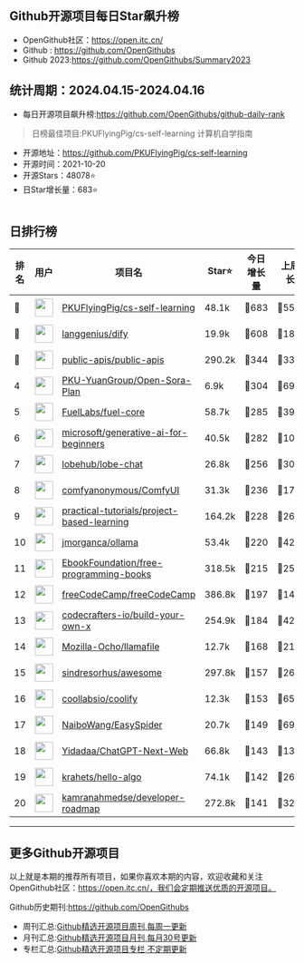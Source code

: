 ## Github开源项目每日Star飙升榜

- OpenGithub社区：https://open.itc.cn/
- Github : https://github.com/OpenGithubs
- Github 2023:https://github.com/OpenGithubs/Summary2023

## 统计周期：2024.04.15-2024.04.16

- 每日开源项目飙升榜:https://github.com/OpenGithubs/github-daily-rank



> 日榜最佳项目:PKUFlyingPig/cs-self-learning  计算机自学指南

- 开源地址：https://github.com/PKUFlyingPig/cs-self-learning
- 开源时间：2021-10-20
- 开源Stars：48078⭐
- 日Star增长量：683⭐

![]()


## 日排行榜

| 排名        |  用户     |  项目名          | Star⭐          | 今日增长量     | 上周增长量      |  开源时间   |
|------------|------------|---------------|---------------- |--------------|----------------|------------|
| 🥇 | <img src="https://avatars.githubusercontent.com/u/60659728?u=6d9732dc87e3cf8d6952b25499519c2c3f289680&v=4" alt="" size="32" height="32" width="32" data-view-component="true" class="avatar circle"> | [PKUFlyingPig/cs-self-learning](https://github.com/PKUFlyingPig/cs-self-learning)| 48.1k  | 🔺683| 🔺5515 | 2021-10-20 |
| 🥈 | <img src="https://avatars.githubusercontent.com/u/127165244?v=4" alt="" size="32" height="32" width="32" data-view-component="true" class="avatar circle"> | [langgenius/dify](https://github.com/langgenius/dify)| 19.9k  | 🔺608| 🔺1877 | 2023-04-12 |
| 🥉 | <img src="https://avatars.githubusercontent.com/u/51121562?v=4" alt="" size="32" height="32" width="32" data-view-component="true" class="avatar circle"> | [public-apis/public-apis](https://github.com/public-apis/public-apis)| 290.2k  | 🔺344| 🔺3310 | 2016-03-21 |
| 4 | <img src="https://avatars.githubusercontent.com/u/135824553?v=4" alt="" size="32" height="32" width="32" data-view-component="true" class="avatar circle"> | [PKU-YuanGroup/Open-Sora-Plan](https://github.com/PKU-YuanGroup/Open-Sora-Plan)| 6.9k  | 🔺304| 🔺699 | 2024-02-20 |
| 5 | <img src="https://avatars.githubusercontent.com/u/55993183?v=4" alt="" size="32" height="32" width="32" data-view-component="true" class="avatar circle"> | [FuelLabs/fuel-core](https://github.com/FuelLabs/fuel-core)| 58.7k  | 🔺285| 🔺3945 | 2020-08-28 |
| 6 | <img src="https://avatars.githubusercontent.com/u/6154722?v=4" alt="" size="32" height="32" width="32" data-view-component="true" class="avatar circle"> | [microsoft/generative-ai-for-beginners](https://github.com/microsoft/generative-ai-for-beginners)| 40.5k  | 🔺282| 🔺10005 | 2023-06-20 |
| 7 | <img src="https://avatars.githubusercontent.com/u/131470832?v=4" alt="" size="32" height="32" width="32" data-view-component="true" class="avatar circle"> | [lobehub/lobe-chat](https://github.com/lobehub/lobe-chat)| 26.8k  | 🔺256| 🔺3029 | 2023-05-21 |
| 8 | <img src="https://avatars.githubusercontent.com/u/121283862?u=00e0967075548ed41bd53ed0eacd34ac42d8cef0&v=4" alt="" size="32" height="32" width="32" data-view-component="true" class="avatar circle"> | [comfyanonymous/ComfyUI](https://github.com/comfyanonymous/ComfyUI)| 31.3k  | 🔺236| 🔺1792 | 2023-01-17 |
| 9 | <img src="https://avatars.githubusercontent.com/u/89421154?v=4" alt="" size="32" height="32" width="32" data-view-component="true" class="avatar circle"> | [practical-tutorials/project-based-learning](https://github.com/practical-tutorials/project-based-learning)| 164.2k  | 🔺228| 🔺2632 | 2017-04-12 |
| 10 | <img src="https://avatars.githubusercontent.com/u/151674099?v=4" alt="" size="32" height="32" width="32" data-view-component="true" class="avatar circle"> | [jmorganca/ollama](https://github.com/jmorganca/ollama)| 53.4k  | 🔺220| 🔺4293 | 2023-06-27 |
| 11 | <img src="https://avatars.githubusercontent.com/u/14127308?v=4" alt="" size="32" height="32" width="32" data-view-component="true" class="avatar circle"> | [EbookFoundation/free-programming-books](https://github.com/EbookFoundation/free-programming-books)| 318.5k  | 🔺215| 🔺2572 | 2013-10-11 |
| 12 | <img src="https://avatars.githubusercontent.com/u/9892522?v=4" alt="" size="32" height="32" width="32" data-view-component="true" class="avatar circle"> | [freeCodeCamp/freeCodeCamp](https://github.com/freeCodeCamp/freeCodeCamp)| 386.8k  | 🔺197| 🔺1438 | 2014-12-25 |
| 13 | <img src="https://avatars.githubusercontent.com/u/58904235?v=4" alt="" size="32" height="32" width="32" data-view-component="true" class="avatar circle"> | [codecrafters-io/build-your-own-x](https://github.com/codecrafters-io/build-your-own-x)| 254.9k  | 🔺184| 🔺4299 | 2018-05-09 |
| 14 | <img src="https://avatars.githubusercontent.com/u/117940224?v=4" alt="" size="32" height="32" width="32" data-view-component="true" class="avatar circle"> | [Mozilla-Ocho/llamafile](https://github.com/Mozilla-Ocho/llamafile)| 12.7k  | 🔺168| 🔺2166 | 2023-09-11 |
| 15 | <img src="https://avatars.githubusercontent.com/u/170270?u=34acd557a042ac478d273a4621570cadb6b0bd89&v=4" alt="" size="32" height="32" width="32" data-view-component="true" class="avatar circle"> | [sindresorhus/awesome](https://github.com/sindresorhus/awesome)| 297.8k  | 🔺157| 🔺2665 | 2014-07-11 |
| 16 | <img src="https://avatars.githubusercontent.com/u/60715044?v=4" alt="" size="32" height="32" width="32" data-view-component="true" class="avatar circle"> | [coollabsio/coolify](https://github.com/coollabsio/coolify)| 12.3k  | 🔺153| 🔺650 | 2021-01-26 |
| 17 | <img src="https://avatars.githubusercontent.com/u/30287768?u=430d71312cd7b74533c807b08d7211a6e25d4edd&v=4" alt="" size="32" height="32" width="32" data-view-component="true" class="avatar circle"> | [NaiboWang/EasySpider](https://github.com/NaiboWang/EasySpider)| 20.7k  | 🔺149| 🔺691 | 2020-07-18 |
| 18 | <img src="https://avatars.githubusercontent.com/u/153288546?v=4" alt="" size="32" height="32" width="32" data-view-component="true" class="avatar circle"> | [Yidadaa/ChatGPT-Next-Web](https://github.com/Yidadaa/ChatGPT-Next-Web)| 66.8k  | 🔺143| 🔺1389 | 2023-03-11 |
| 19 | <img src="https://avatars.githubusercontent.com/u/26993056?u=12c6a8ef18768abc773c64a56a56c0fd67241ed2&v=4" alt="" size="32" height="32" width="32" data-view-component="true" class="avatar circle"> | [krahets/hello-algo](https://github.com/krahets/hello-algo)| 74.1k  | 🔺142| 🔺2650 | 2022-11-04 |
| 20 | <img src="https://avatars.githubusercontent.com/u/4921183?u=d6ed3573fc67b699e0c3bc2c7e1fb82c98c40dec&v=4" alt="" size="32" height="32" width="32" data-view-component="true" class="avatar circle"> | [kamranahmedse/developer-roadmap](https://github.com/kamranahmedse/developer-roadmap)| 272.8k  | 🔺141| 🔺3282 | 2017-03-15 |

---
## 更多Github开源项目

以上就是本期的推荐所有项目，如果你喜欢本期的内容，欢迎收藏和关注OpenGithub社区：https://open.itc.cn/，我们会定期推送优质的开源项目。

Github历史期刊:https://github.com/OpenGithubs
- 周刊汇总:[Github精选开源项目周刊,每周一更新](https://github.com/OpenGithubs/weekly)
- 月刊汇总:[Github精选开源项目月刊,每月30号更新](https://github.com/OpenGithubs/monthly)
- 专栏汇总:[Github精选开源项目专栏,不定期更新](https://github.com/OpenGithubs/selectedColumn)
